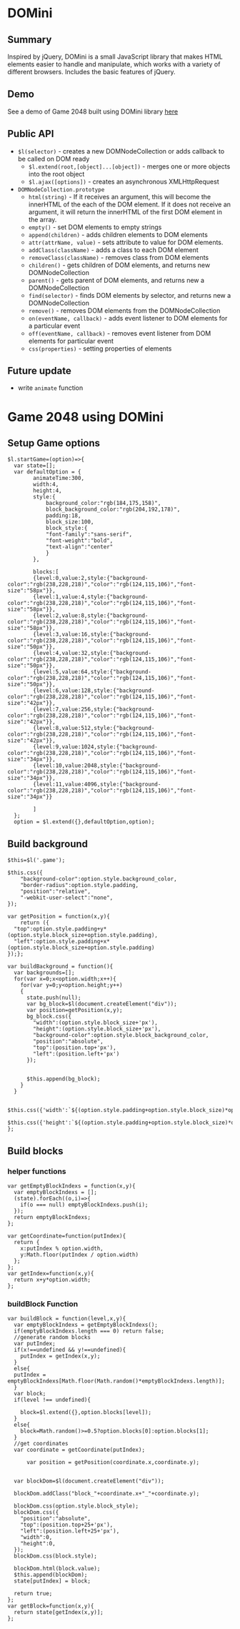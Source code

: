 # DOMini

## Summary
Inspired by jQuery, DOMini is a small JavaScript library that makes HTML elements easier to handle and manipulate, which works with a variety of different browsers. Includes the basic features of jQuery.

## Demo
See a demo of Game 2048 built using DOMini library [here](http://dom2048.herokuapp.com/)


## Public API

* `$l(selector)` - creates a new DOMNodeCollection or adds callback to be called on DOM ready
  * `$l.extend(root,[object]...[object])` - merges one or more objects into the root object
  * `$l.ajax([options])` - creates an asynchronous XMLHttpRequest
* `DOMNodeCollection.prototype`
  * `html(string)` - If it receives an argument, this will become the innerHTML of the each of the DOM element. If it does not receive an argument, it will return the innerHTML of the first DOM element in the array.
  * `empty()` - set DOM elements to empty strings
  * `append(children)` - adds children elements to DOM elements
  * `attr(attrName, value)` - sets attribute to value for DOM elements.
  * `addClass(className)` - adds a class to each DOM element
  * `removeClass(className)` - removes class from DOM elements
  * `children()` - gets children of DOM elements, and returns new DOMNodeCollection
  * `parent()` - gets parent of DOM elements, and returns new a  DOMNodeCollection
  * `find(selector)` - finds DOM elements by selector, and returns new a  DOMNodeCollection
  * `remove()` - removes DOM elements from the DOMNodeCollection
  * `on(eventName, callback)` - adds event listener to DOM elements for a  particular event
  * `off(eventName, callback)` - removes event listener from DOM elements for particular event
  * `css(properties)` - setting properties of elements

## Future update

* write `animate` function

# Game 2048 using DOMini

## Setup Game options
```
$l.startGame=(option)=>{
  var state=[];
  var defaultOption = {
  		animateTime:300,
  		width:4,
  		height:4,
  		style:{
  			background_color:"rgb(184,175,158)",
  			block_background_color:"rgb(204,192,178)",
  			padding:18,
  			block_size:100,
  			block_style:{
  			"font-family":"sans-serif",
  			"font-weight":"bold",
  			"text-align":"center"
  			}
  		},

  		blocks:[
  		{level:0,value:2,style:{"background-color":"rgb(238,228,218)","color":"rgb(124,115,106)","font-size":"58px"}},
  		{level:1,value:4,style:{"background-color":"rgb(238,228,218)","color":"rgb(124,115,106)","font-size":"58px"}},
  		{level:2,value:8,style:{"background-color":"rgb(238,228,218)","color":"rgb(124,115,106)","font-size":"58px"}},
  		{level:3,value:16,style:{"background-color":"rgb(238,228,218)","color":"rgb(124,115,106)","font-size":"50px"}},
  		{level:4,value:32,style:{"background-color":"rgb(238,228,218)","color":"rgb(124,115,106)","font-size":"50px"}},
  		{level:5,value:64,style:{"background-color":"rgb(238,228,218)","color":"rgb(124,115,106)","font-size":"50px"}},
  		{level:6,value:128,style:{"background-color":"rgb(238,228,218)","color":"rgb(124,115,106)","font-size":"42px"}},
  		{level:7,value:256,style:{"background-color":"rgb(238,228,218)","color":"rgb(124,115,106)","font-size":"42px"}},
  		{level:8,value:512,style:{"background-color":"rgb(238,228,218)","color":"rgb(124,115,106)","font-size":"42px"}},
  		{level:9,value:1024,style:{"background-color":"rgb(238,228,218)","color":"rgb(124,115,106)","font-size":"34px"}},
  		{level:10,value:2048,style:{"background-color":"rgb(238,228,218)","color":"rgb(124,115,106)","font-size":"34px"}},
  		{level:11,value:4096,style:{"background-color":"rgb(238,228,218)","color":"rgb(124,115,106)","font-size":"34px"}}

  		]
  };
  option = $l.extend({},defaultOption,option);
```

## Build background
```
$this=$l('.game');

$this.css({
    "background-color":option.style.background_color,
    "border-radius":option.style.padding,
    "position":"relative",
    "-webkit-user-select":"none",
});

var getPosition = function(x,y){
    return ({
  "top":option.style.padding+y*(option.style.block_size+option.style.padding),
  "left":option.style.padding+x*(option.style.block_size+option.style.padding)
});};

var buildBackground = function(){
  var backgrounds=[];
  for(var x=0;x<option.width;x++){
    for(var y=0;y<option.height;y++)
    {
      state.push(null);
      var bg_block=$l(document.createElement("div"));
      var position=getPosition(x,y);
      bg_block.css({
        "width":(option.style.block_size+'px'),
        "height":(option.style.block_size+'px'),
        "background-color":option.style.block_background_color,
        "position":"absolute",
        "top":(position.top+'px'),
        "left":(position.left+'px')
      });


      $this.append(bg_block);
    }
  }

  $this.css({'width':`${(option.style.padding+option.style.block_size)*option.width+option.style.padding}px`});
  $this.css({'height':`${(option.style.padding+option.style.block_size)*option.height+option.style.padding}px`});
};
```

## Build blocks

### helper functions

```
var getEmptyBlockIndexs = function(x,y){
  var emptyBlockIndexs = [];
  (state).forEach((o,i)=>{
    if(o === null) emptyBlockIndexs.push(i);
  });
  return emptyBlockIndexs;
};

var getCoordinate=function(putIndex){
  return {
    x:putIndex % option.width,
    y:Math.floor(putIndex / option.width)
  };
};
var getIndex=function(x,y){
  return x+y*option.width;
};
```

### buildBlock Function
```
var buildBlock = function(level,x,y){
  var emptyBlockIndexs = getEmptyBlockIndexs();
  if(emptyBlockIndexs.length === 0) return false;
  //generate random blocks
  var putIndex;
  if(x!==undefined && y!==undefined){
    putIndex = getIndex(x,y);
  }
  else{
  putIndex = emptyBlockIndexs[Math.floor(Math.random()*emptyBlockIndexs.length)];
  }
  var block;
  if(level !== undefined){

    block=$l.extend({},option.blocks[level]);
  }
  else{
    block=Math.random()>=0.5?option.blocks[0]:option.blocks[1];
  }
  //get coordinates
  var coordinate = getCoordinate(putIndex);

      var position = getPosition(coordinate.x,coordinate.y);


  var blockDom=$l(document.createElement("div"));

  blockDom.addClass("block_"+coordinate.x+"_"+coordinate.y);

  blockDom.css(option.style.block_style);
  blockDom.css({
    "position":"absolute",
    "top":(position.top+25+'px'),
    "left":(position.left+25+'px'),
    "width":0,
    "height":0,
  });
  blockDom.css(block.style);

  blockDom.html(block.value);
  $this.append(blockDom);
  state[putIndex] = block;

  return true;
};
var getBlock=function(x,y){
  return state[getIndex(x,y)];
};
```
